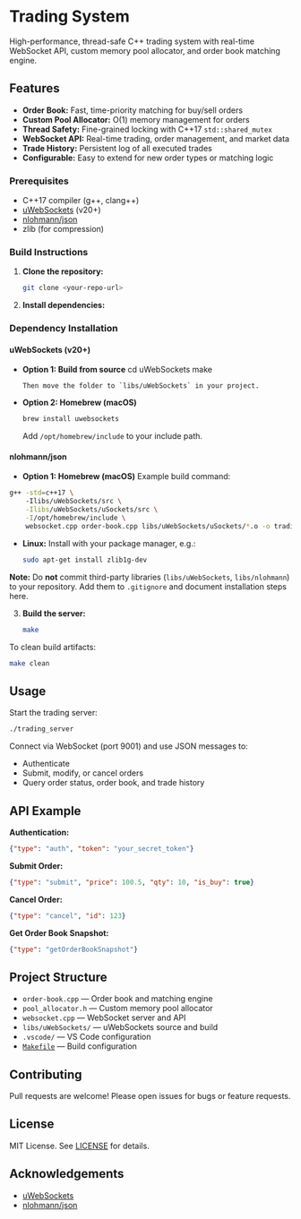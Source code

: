 
# Trading System

High-performance, thread-safe C++ trading system with real-time WebSocket API, custom memory pool allocator, and order book matching engine.

## Features

- **Order Book:** Fast, time-priority matching for buy/sell orders
- **Custom Pool Allocator:** O(1) memory management for orders
- **Thread Safety:** Fine-grained locking with C++17 `std::shared_mutex`
- **WebSocket API:** Real-time trading, order management, and market data
- **Trade History:** Persistent log of all executed trades
- **Configurable:** Easy to extend for new order types or matching logic


### Prerequisites

- C++17 compiler (g++, clang++)
- [uWebSockets](https://github.com/uNetworking/uWebSockets) (v20+)
- [nlohmann/json](https://github.com/nlohmann/json)
- zlib (for compression)
### Build Instructions


1. **Clone the repository:**
	 ```bash
	 git clone <your-repo-url>
	 ```

2. **Install dependencies:**
### Dependency Installation

#### uWebSockets (v20+)
- **Option 1: Build from source**
	cd uWebSockets
	make
	```
	Then move the folder to `libs/uWebSockets` in your project.

- **Option 2: Homebrew (macOS)**
	```bash
	brew install uwebsockets
	```
	Add `/opt/homebrew/include` to your include path.

#### nlohmann/json
- **Option 1: Homebrew (macOS)**
Example build command:

```sh
g++ -std=c++17 \                                    
    -Ilibs/uWebSockets/src \
    -Ilibs/uWebSockets/uSockets/src \
    -I/opt/homebrew/include \
    websocket.cpp order-book.cpp libs/uWebSockets/uSockets/*.o -o trading_server -lz
```
- **Linux:** Install with your package manager, e.g.:
	```bash
	sudo apt-get install zlib1g-dev
	```

**Note:**
Do **not** commit third-party libraries (`libs/uWebSockets`, `libs/nlohmann`) to your repository.
Add them to `.gitignore` and document installation steps here.


3. **Build the server:**
	```bash
	make
	```

To clean build artifacts:
```bash
make clean
```

## Usage

Start the trading server:
```bash
./trading_server
```

Connect via WebSocket (port 9001) and use JSON messages to:
- Authenticate
- Submit, modify, or cancel orders
- Query order status, order book, and trade history

## API Example

**Authentication:**
```json
{"type": "auth", "token": "your_secret_token"}
```

**Submit Order:**
```json
{"type": "submit", "price": 100.5, "qty": 10, "is_buy": true}
```

**Cancel Order:**
```json
{"type": "cancel", "id": 123}
```

**Get Order Book Snapshot:**
```json
{"type": "getOrderBookSnapshot"}
```

## Project Structure

- `order-book.cpp` — Order book and matching engine
- `pool_allocator.h` — Custom memory pool allocator
- `websocket.cpp` — WebSocket server and API
- `libs/uWebSockets/` — uWebSockets source and build
- `.vscode/` — VS Code configuration
- [`Makefile`](Makefile) — Build configuration

## Contributing

Pull requests are welcome! Please open issues for bugs or feature requests.

## License

MIT License. See [LICENSE](LICENSE) for details.

## Acknowledgements

- [uWebSockets](https://github.com/uNetworking/uWebSockets)
- [nlohmann/json](https://github.com/nlohmann/json)
